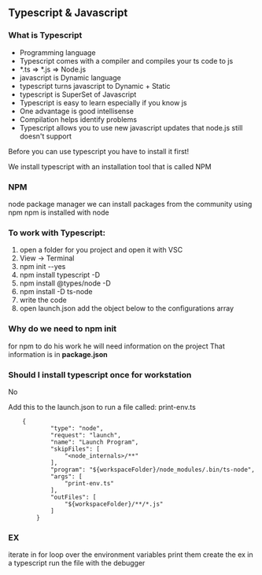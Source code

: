 ## Typescript & Javascript

### What is Typescript

- Programming language
- Typescript comes with a compiler and compiles your ts
code to js
- *.ts => *.js => Node.js
- javascript is Dynamic language
- typescript turns javascript to Dynamic + Static
- typescript is SuperSet of Javascript
- Typescript is easy to learn especially if you know js
- One advantage is good intellisense
- Compilation helps identify problems
- Typescript allows you to use new javascript updates
that node.js still doesn't support

Before you can use typescript you have to install it first!

We install typescript with an installation tool
that is called NPM

### NPM

node package manager
we can install packages from the community using npm
npm is installed with node

### To work with Typescript:

1. open a folder for you project and open it with VSC
2. View -> Terminal
3. npm init --yes
4. npm install typescript -D
5. npm install @types/node -D
6. npm install -D ts-node
7. write the code
8. open launch.json add the object below to the configurations array

### Why do we need to npm init

for npm to do his work he will need information on the project
That information is in **package.json**

### Should I install typescript once for workstation

No

Add this to the launch.json
to run a file called: print-env.ts

```
    {
            "type": "node",
            "request": "launch",
            "name": "Launch Program",
            "skipFiles": [
                "<node_internals>/**"
            ],
            "program": "${workspaceFolder}/node_modules/.bin/ts-node",
            "args": [
                "print-env.ts"
            ],
            "outFiles": [
                "${workspaceFolder}/**/*.js"
            ]
        }
```

### EX

iterate in for loop over the environment variables
print them
create the ex in a typescript
run the file with the debugger

